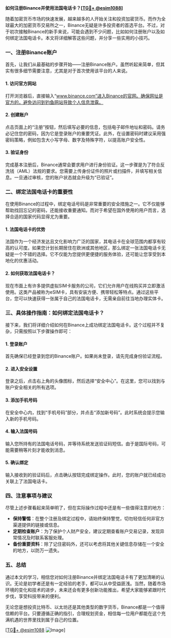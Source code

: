 **如何注册Binance并使用法国电话卡？[[TG💪+ @esim1088](https://t.me/s/esim1088)]**

随着加密货币市场的快速发展，越来越多的人开始关注和投资加密货币。而作为全球最大的加密货币交易所之一，Binance无疑是许多投资者的首选平台。不过，对于初次接触Binance的新手来说，可能会遇到不少问题，比如如何注册账户以及如何绑定法国电话卡。本文将详细解答这些问题，并分享一些实用的小技巧。

### 一、注册Binance账户

首先，让我们从最基础的步骤开始——注册Binance账户。虽然听起来简单，但其实有很多细节需要注意，尤其是对于首次使用该平台的人来说。

#### 1. 访问官方网站
打开浏览器后，直接输入“www.binance.com”进入Binance的官网。确保网址是官方的，避免访问到钓鱼网站导致个人信息泄露。

#### 2. 创建账户
点击页面上的“注册”按钮，然后填写必要的信息，包括电子邮件地址和密码。请务必记住您的密码，因为它是登录账户的重要凭证。此外，在设置密码时建议采用强密码策略，例如包含大小写字母、数字及特殊字符，以提高账户安全性。

#### 3. 验证身份
完成基本注册后，Binance通常会要求用户进行身份验证。这一步骤是为了符合反洗钱（AML）法规的要求。您需要上传身份证件的照片或扫描件，并填写相关信息。一旦通过审核，您的账户状态就会升级为“已验证”。

### 二、绑定法国电话卡的重要性

在使用Binance的过程中，绑定电话号码是非常重要的安全措施之一。它不仅能够帮助找回忘记的密码，还能接收重要通知。而对于希望在国外使用的用户而言，选择合适的国家代码显得尤为重要。

#### 1. 法国电话卡的优势
法国作为一个经济发达且文化影响力广泛的国家，其电话卡在全球范围内都享有较高的认可度。如果您计划长期居住在欧洲或其他地区，那么绑定一张法国电话卡无疑是一个不错的选择。它不仅能为您提供更便捷的服务体验，还可能让您享受到本地化的优惠活动。

#### 2. 如何获取法国电话卡？
现在市面上有许多提供虚拟SIM卡服务的公司，它们允许用户在线购买并立即激活使用。这类产品被称为eSIM卡，具有安装方便、携带轻松等特点。通过这些平台，您可以快速获得一张属于自己的法国电话卡，无需亲自前往当地办理实体卡。

### 三、具体操作指南：如何绑定法国电话卡？

接下来，我们将详细介绍如何在Binance上成功绑定法国电话卡。这个过程并不复杂，只需按照以下步骤操作即可：

#### 1. 登录账户
首先确保已经登录到您的Binance账户。如果尚未登录，请先完成身份验证流程。

#### 2. 进入安全设置
登录之后，点击右上角的头像图标，然后选择“安全中心”。在这里，您可以找到与账户安全相关的所有选项。

#### 3. 添加手机号码
在安全中心内，找到“手机号码”部分，并点击“添加新号码”。此时系统会提示您输入新的手机号码。

#### 4. 输入法国号码
输入您所持有的法国电话号码，并等待系统发送验证码短信。由于是国际号码，可能需要稍等片刻才能收到消息。

#### 5. 确认绑定
输入接收到的验证码后，点击确认按钮完成绑定操作。此时，您的账户就已经成功关联上了法国电话卡。

### 四、注意事项与建议

尽管上述步骤看起来简单明了，但在实际操作过程中还是有一些值得注意的地方：

- **保持警惕**：在整个注册及绑定过程中，请始终保持警觉，切勿轻信任何非官方渠道提供的链接或信息。
- **定期检查账户**：为了保护个人财产安全，建议定期查看账户交易记录，发现异常情况及时联系客服处理。
- **备份重要资料**：除了记住密码外，还可以考虑将其他关键信息存储在一个安全的地方，以防万一遗失。

### 五、总结

通过本文的学习，相信您对如何注册Binance并绑定法国电话卡有了更加清晰的认识。无论是初学者还是有一定经验的老手，都可以从中受益匪浅。当然，随着市场环境的变化和技术的进步，未来还会有更多创新功能推出，希望大家能够紧跟时代步伐，享受科技带来的便利。

无论您是想投资比特币、以太坊还是其他类型的数字货币，Binance都是一个值得信赖的平台。只要遵循正确的指引，合理规划资金，相信每一位用户都能在这个充满机遇的世界里找到属于自己的位置。

[[TG💪+ @esim1088](https://t.me/s/esim1088) ![Image](https://i.postimg.cc/4NQfJmqS/Snipaste-2025-05-13-00-14-12.png)]